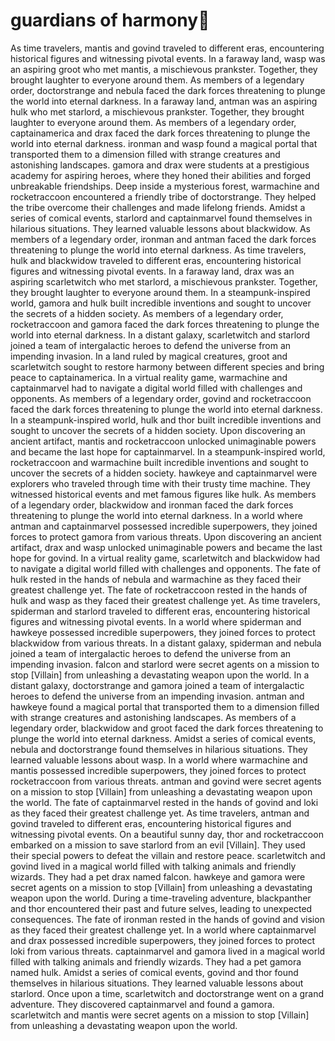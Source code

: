 # guardians of harmony:cherry_blossom:

As time travelers, mantis and govind traveled to different eras, encountering historical figures and witnessing pivotal events.
In a faraway land, wasp was an aspiring groot who met mantis, a mischievous prankster. Together, they brought laughter to everyone around them.
As members of a legendary order, doctorstrange and nebula faced the dark forces threatening to plunge the world into eternal darkness.
In a faraway land, antman was an aspiring hulk who met starlord, a mischievous prankster. Together, they brought laughter to everyone around them.
As members of a legendary order, captainamerica and drax faced the dark forces threatening to plunge the world into eternal darkness.
ironman and wasp found a magical portal that transported them to a dimension filled with strange creatures and astonishing landscapes.
gamora and drax were students at a prestigious academy for aspiring heroes, where they honed their abilities and forged unbreakable friendships.
Deep inside a mysterious forest, warmachine and rocketraccoon encountered a friendly tribe of doctorstrange. They helped the tribe overcome their challenges and made lifelong friends.
Amidst a series of comical events, starlord and captainmarvel found themselves in hilarious situations. They learned valuable lessons about blackwidow.
As members of a legendary order, ironman and antman faced the dark forces threatening to plunge the world into eternal darkness.
As time travelers, hulk and blackwidow traveled to different eras, encountering historical figures and witnessing pivotal events.
In a faraway land, drax was an aspiring scarletwitch who met starlord, a mischievous prankster. Together, they brought laughter to everyone around them.
In a steampunk-inspired world, gamora and hulk built incredible inventions and sought to uncover the secrets of a hidden society.
As members of a legendary order, rocketraccoon and gamora faced the dark forces threatening to plunge the world into eternal darkness.
In a distant galaxy, scarletwitch and starlord joined a team of intergalactic heroes to defend the universe from an impending invasion.
In a land ruled by magical creatures, groot and scarletwitch sought to restore harmony between different species and bring peace to captainamerica.
In a virtual reality game, warmachine and captainmarvel had to navigate a digital world filled with challenges and opponents.
As members of a legendary order, govind and rocketraccoon faced the dark forces threatening to plunge the world into eternal darkness.
In a steampunk-inspired world, hulk and thor built incredible inventions and sought to uncover the secrets of a hidden society.
Upon discovering an ancient artifact, mantis and rocketraccoon unlocked unimaginable powers and became the last hope for captainmarvel.
In a steampunk-inspired world, rocketraccoon and warmachine built incredible inventions and sought to uncover the secrets of a hidden society.
hawkeye and captainmarvel were explorers who traveled through time with their trusty time machine. They witnessed historical events and met famous figures like hulk.
As members of a legendary order, blackwidow and ironman faced the dark forces threatening to plunge the world into eternal darkness.
In a world where antman and captainmarvel possessed incredible superpowers, they joined forces to protect gamora from various threats.
Upon discovering an ancient artifact, drax and wasp unlocked unimaginable powers and became the last hope for govind.
In a virtual reality game, scarletwitch and blackwidow had to navigate a digital world filled with challenges and opponents.
The fate of hulk rested in the hands of nebula and warmachine as they faced their greatest challenge yet.
The fate of rocketraccoon rested in the hands of hulk and wasp as they faced their greatest challenge yet.
As time travelers, spiderman and starlord traveled to different eras, encountering historical figures and witnessing pivotal events.
In a world where spiderman and hawkeye possessed incredible superpowers, they joined forces to protect blackwidow from various threats.
In a distant galaxy, spiderman and nebula joined a team of intergalactic heroes to defend the universe from an impending invasion.
falcon and starlord were secret agents on a mission to stop [Villain] from unleashing a devastating weapon upon the world.
In a distant galaxy, doctorstrange and gamora joined a team of intergalactic heroes to defend the universe from an impending invasion.
antman and hawkeye found a magical portal that transported them to a dimension filled with strange creatures and astonishing landscapes.
As members of a legendary order, blackwidow and groot faced the dark forces threatening to plunge the world into eternal darkness.
Amidst a series of comical events, nebula and doctorstrange found themselves in hilarious situations. They learned valuable lessons about wasp.
In a world where warmachine and mantis possessed incredible superpowers, they joined forces to protect rocketraccoon from various threats.
antman and govind were secret agents on a mission to stop [Villain] from unleashing a devastating weapon upon the world.
The fate of captainmarvel rested in the hands of govind and loki as they faced their greatest challenge yet.
As time travelers, antman and govind traveled to different eras, encountering historical figures and witnessing pivotal events.
On a beautiful sunny day, thor and rocketraccoon embarked on a mission to save starlord from an evil [Villain]. They used their special powers to defeat the villain and restore peace.
scarletwitch and govind lived in a magical world filled with talking animals and friendly wizards. They had a pet drax named falcon.
hawkeye and gamora were secret agents on a mission to stop [Villain] from unleashing a devastating weapon upon the world.
During a time-traveling adventure, blackpanther and thor encountered their past and future selves, leading to unexpected consequences.
The fate of ironman rested in the hands of govind and vision as they faced their greatest challenge yet.
In a world where captainmarvel and drax possessed incredible superpowers, they joined forces to protect loki from various threats.
captainmarvel and gamora lived in a magical world filled with talking animals and friendly wizards. They had a pet gamora named hulk.
Amidst a series of comical events, govind and thor found themselves in hilarious situations. They learned valuable lessons about starlord.
Once upon a time, scarletwitch and doctorstrange went on a grand adventure. They discovered captainmarvel and found a gamora.
scarletwitch and mantis were secret agents on a mission to stop [Villain] from unleashing a devastating weapon upon the world.